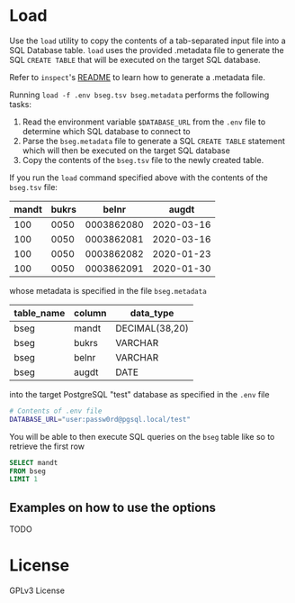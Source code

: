 # Load

Use the `load` utility to copy the contents of a tab-separated input file into a SQL Database table. `load` uses the provided .metadata file to generate the SQL `CREATE TABLE` that will be executed on the target SQL database.

Refer to `inspect`'s [README](../inspect/README.md) to learn how to generate a .metadata file.

Running `load -f .env bseg.tsv bseg.metadata` performs the following tasks: 

1. Read the environment variable `$DATABASE_URL` from the `.env` file to determine which SQL database to connect to
2. Parse the `bseg.metadata` file to generate a SQL `CREATE TABLE` statement which will then be executed on the target SQL database 
3. Copy the contents of the `bseg.tsv` file to the newly created table. 

If you run the `load` command specified above with the contents of the `bseg.tsv` file:

| mandt | bukrs | belnr      | augdt      |
|-------|-------|------------|------------|
| 100   | 0050  | 0003862080 | 2020-03-16 |
| 100   | 0050  | 0003862081 | 2020-03-16 |
| 100   | 0050  | 0003862082 | 2020-01-23 |
| 100   | 0050  | 0003862091 | 2020-01-30 |

whose metadata is specified in the file `bseg.metadata`

| table_name | column | data_type          |
|------------|--------|--------------------|
| bseg       | mandt  | DECIMAL(38,20)     |
| bseg       | bukrs  | VARCHAR            |
| bseg       | belnr  | VARCHAR            |
| bseg       | augdt  | DATE               |

into the target PostgreSQL "test" database as specified in the `.env` file

``` sh
# Contents of .env file
DATABASE_URL="user:passw0rd@pgsql.local/test"
```

You will be able to then execute SQL queries on the `bseg` table like so to retrieve the first row

``` sql
SELECT mandt
FROM bseg
LIMIT 1
```

## Examples on how to use the options

TODO

# License

GPLv3 License
